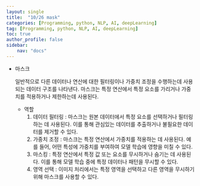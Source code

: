 ```yaml
---
layout: single
title:  "10/26 mask"
categories: [Programming, python, NLP, AI, deepLearning]
tag: [Programming, python, NLP, AI, deepLearning]
toc: true
author_profile: false
sidebar:
    nav: "docs"
---
```


* 마스크

  일반적으로 다른 데이터나 연산에 대한 필터링이나 가중치 조정을 수행하는데 사용되는 데이터 구조를 나타낸다. 마스크는 특정 연산에서 특정 요소를 가리거나 가중치를 적용하거나 제한하는데 사용된다.

  * 역할
    1. 데이터 필터링 : 마스크는 원본 데이터에서 특정 요소를 선택하거나 필터링하는 데 사용된다. 이를 통해 관심있는 데이터를 추출하거나 불필요한 데이터를 제거할 수 있다.
    2. 가중치 조정 : 마스크는 특정 연산에서 가중치를 적용하는 데 사용된다. 예를 들어, 어떤 특성에 가중치를 부여하여 모델 학습에 영향을 미칠 수 있다.
    3. 마스킹 : 특정 연산에서 특정 값 또는 요소를 무시하거나 숨기는 데 사용된다. 이를 통해 모델 학습 중에 특정 데이터나 패턴을 무시할 수 있다.
    4. 영역 선택 : 이미지 처리에서는 특정 영역을 선택하고 다른 영역을 무시하기 위해 마스크를 사용할 수 있다.